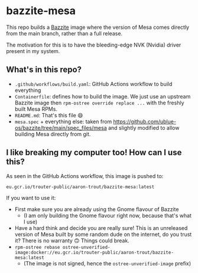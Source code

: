 # bazzite-mesa

This repo builds a [Bazzite](https://github.com/ublue-os/bazzite) image where
the version of Mesa comes directly from the main branch, rather than a full
release.

The motivation for this is to have the bleeding-edge NVK (Nvidia) driver
present in my system.

## What's in this repo?

- `.github/workflows/build.yaml`: GitHub Actions workflow to build everything
- `Containerfile`: defines how to build the image. We just use an upstream
  Bazzite image then `rpm-ostree override replace ...` with the freshly built
  Mesa RPMs.
- `README.md`: That's this file 😄
- `mesa.spec` + everything else: taken from
  https://github.com/ublue-os/bazzite/tree/main/spec_files/mesa and slightly
  modified to allow building Mesa directly from git.

## I like breaking my computer too! How can I use this?

As seen in the GitHub Actions workflow, this image is pushed to:

`eu.gcr.io/trouter-public/aaron-trout/bazzite-mesa:latest`

If you want to use it:

- First make sure you are already using the Gnome flavour of Bazzite
  - (I am only building the Gnome flavour right now, because that's what I use)
- Have a hard think and decide you are really sure! This is an unreleased version
  of Mesa built by some random dude on the internet, do you trust it? There
  is no warranty 🙃 Things could break.
- `rpm-ostree rebase ostree-unverified-image:docker://eu.gcr.io/trouter-public/aaron-trout/bazzite-mesa:latest`
  - (The image is not signed, hence the `ostree-unverified-image` prefix)
